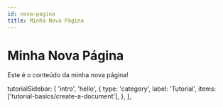 ```yaml
---
id: nova-pagina
title: Minha Nova Página
---
```


# Minha Nova Página

Este é o conteúdo da minha nova página!

tutorialSidebar: [
    'intro',
    'hello',
    {
      type: 'category',
      label: 'Tutorial',
      items: ['tutorial-basics/create-a-document'],
    },
  ],